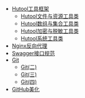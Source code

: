 - [Hutool工具框架](/uTools/Hutool/Hutool(一).md)
  - [Hutool文件与资源工具类](/uTools/Hutool/Hutool(二).md)
  - [Hutool数组与集合工具类](/uTools/Hutool/Hutool(三).md)
  - [Hutool加密与脱敏工具类](/uTools/Hutool/Hutool(四).md)
  - [Hutool系统工具类](/uTools/Hutool/Hutool(五).md)
- [Nginx反向代理](/uTools/Nginx/狂神说Nginx.md)
- [Swagger接口规范](/uTools/Swagger/01_Swagger.md)
- [Git](/uTools/Git/尚硅谷Git.md)
  - [Git(二)](/uTools/Git/尚硅谷Git(二).md)
  - [Git(三)](/uTools/Git/尚硅谷Git(三).md)
  - [Git(四)](/uTools/Git/尚硅谷Git(四).md)
- [GitHub美化](/uTools/GitHub/Github美化.md)